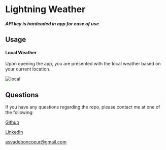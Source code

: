 # Lightning Weather

#### *API key is hardcoded in app for ease of use*


## Usage

#### Local Weather

Upon opening the app, you are presented with the local weather based on your current location.

![local](./reademe-assets/local-weather.gif)






## Questions

  If you have any questions regarding the repo, please contact me at one of the following:
    
  [Github](https://github.com/Alexva397)

  [LinkedIn](https://www.linkedin.com/in/avadeboncoeur/)

  [asvadeboncoeur@gmail.com](mailto:asvadeboncoeur@gmail.com)


